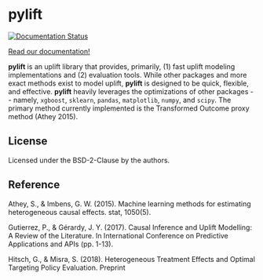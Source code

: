 # pylift

[![Documentation Status](https://readthedocs.org/projects/pylift/badge/?version=latest)](https://pylift.readthedocs.io/en/latest/?badge=latest)

[Read our documentation!](https://pylift.readthedocs.io/en/latest/)

**pylift** is an uplift library that provides, primarily, (1) fast uplift
modeling implementations and (2) evaluation tools. While other packages and
more exact methods exist to model uplift, **pylift** is designed to be quick,
flexible, and effective. **pylift** heavily leverages the optimizations of
other packages -- namely, `xgboost`, `sklearn`, `pandas`, `matplotlib`,
`numpy`, and `scipy`. The primary method currently implemented is the
Transformed Outcome proxy method (Athey 2015).

## License
Licensed under the BSD-2-Clause by the authors.

## Reference
Athey, S., & Imbens, G. W. (2015). Machine learning methods for estimating
heterogeneous causal effects. stat, 1050(5).

Gutierrez, P., & Gérardy, J. Y. (2017). Causal Inference and Uplift Modelling: A Review of the Literature. In International Conference on Predictive Applications and APIs (pp. 1-13).

Hitsch, G., & Misra, S. (2018). Heterogeneous Treatment Effects and Optimal Targeting Policy Evaluation. Preprint
